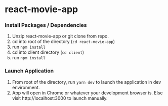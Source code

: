# react-movie-app

### Install Packages / Dependencies
1. Unzip react-movie-app or git clone from repo.
2. cd into root of the directory (`cd react-movie-app`)
3. run `npm install`
4. cd into client directory (`cd client`)
5. run `npm install`



### Launch Application
1. From root of the directory, run `yarn dev` to launch the application in dev environment.
2. App will open in Chrome or whatever your development browser is. Else visit http://localhost:3000 to launch manually.
